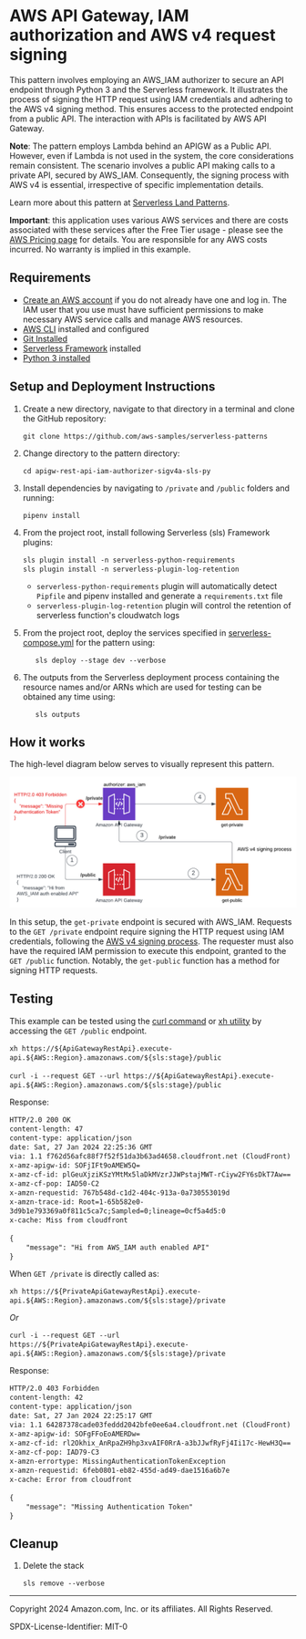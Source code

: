# AWS API Gateway, IAM authorization and AWS v4 request signing

This pattern involves employing an AWS_IAM authorizer to secure an API endpoint through Python 3 and the Serverless framework. 
It illustrates the process of signing the HTTP request using IAM credentials and adhering to the AWS v4 signing method. 
This ensures access to the protected endpoint from a public API. 
The interaction with APIs is facilitated by AWS API Gateway.

**Note**: The pattern employs Lambda behind an APIGW as a Public API. 
However, even if Lambda is not used in the system, the core considerations remain consistent. 
The scenario involves a public API making calls to a private API, secured by AWS_IAM. 
Consequently, the signing process with AWS v4 is essential, irrespective of specific implementation details.

Learn more about this pattern
at [Serverless Land Patterns](https://serverlessland.com/patterns/apigw-lambdas-ddb-authorizer-sigv4a-sls-py).

**Important**: this application uses various AWS services and there are costs associated with these services after the Free
Tier usage - please see the [AWS Pricing page](https://aws.amazon.com/pricing/) for details. You are responsible for any
AWS costs incurred. No warranty is implied in this example.

## Requirements

* [Create an AWS account](https://portal.aws.amazon.com/gp/aws/developer/registration/index.html) if you do not already
  have one and log in. The IAM user that you use must have sufficient permissions to make necessary AWS service calls
  and manage AWS resources.
* [AWS CLI](https://docs.aws.amazon.com/cli/latest/userguide/install-cliv2.html) installed and configured
* [Git Installed](https://git-scm.com/book/en/v2/Getting-Started-Installing-Git)
* [Serverless Framework](https://www.serverless.com/framework/docs/getting-started) installed
* [Python 3 installed](https://www.python.org/downloads/)

## Setup and Deployment Instructions

1. Create a new directory, navigate to that directory in a terminal and clone the GitHub repository:
    ```commandline
    git clone https://github.com/aws-samples/serverless-patterns
    ```
2. Change directory to the pattern directory:
    ```commandline
    cd apigw-rest-api-iam-authorizer-sigv4a-sls-py
    ```
3. Install dependencies by navigating to `/private` and `/public` folders and running:
    ```commandline
    pipenv install
    ```
4. From the project root, install following Serverless (sls) Framework plugins:
    ```commandline
    sls plugin install -n serverless-python-requirements
    sls plugin install -n serverless-plugin-log-retention
    ```
   - `serverless-python-requirements` plugin will automatically detect `Pipfile` and pipenv installed and generate a `requirements.txt` file
   - `serverless-plugin-log-retention` plugin will control the retention of serverless function's cloudwatch logs

5. From the project root, deploy the services specified in [serverless-compose.yml](./serverless-compose.yml) for the pattern using:
   ```commandline
      sls deploy --stage dev --verbose
   ```
6. The outputs from the Serverless deployment process containing the resource names and/or ARNs which are used for
   testing can be obtained any time using:
   ```commandline
      sls outputs
   ```

## How it works

The high-level diagram below serves to visually represent this pattern.

![arch.png](docs%2Farch.png)

In this setup, the `get-private` endpoint is secured with AWS_IAM. 
Requests to the `GET /private` endpoint require signing the HTTP request using IAM credentials, following the [AWS v4 signing process](https://docs.aws.amazon.com/IAM/latest/UserGuide/reference_aws-signing.html). 
The requester must also have the required IAM permission to execute this endpoint, granted to the `GET /public` function. Notably, the `get-public` function has a method for signing HTTP requests.

## Testing

This example can be tested using the [curl command](https://github.com/curl/curl/blob/master/docs/MANUAL.md) or  [xh utility](https://github.com/ducaale/xh)  by accessing the `GET /public` endpoint.

```commandline
xh https://${ApiGatewayRestApi}.execute-api.${AWS::Region}.amazonaws.com/${sls:stage}/public

curl -i --request GET --url https://${ApiGatewayRestApi}.execute-api.${AWS::Region}.amazonaws.com/${sls:stage}/public
```
Response:

```commandline
HTTP/2.0 200 OK
content-length: 47
content-type: application/json
date: Sat, 27 Jan 2024 22:25:36 GMT
via: 1.1 f762d56afc88f7f52f51da3b63ad4658.cloudfront.net (CloudFront)
x-amz-apigw-id: SOFjIFt9oAMEW5Q=
x-amz-cf-id: plGeuXjziKSzYMtMx5laDkMVzrJJWPstajMWT-rCiyw2FY6sDkT7Aw==
x-amz-cf-pop: IAD50-C2
x-amzn-requestid: 767b548d-c1d2-404c-913a-0a730553019d
x-amzn-trace-id: Root=1-65b582e0-3d9b1e793369a0f811c5ca7c;Sampled=0;lineage=0cf5a4d5:0
x-cache: Miss from cloudfront

{
    "message": "Hi from AWS_IAM auth enabled API"
}
```

When `GET /private` is directly called as:

```commandline
xh https://${PrivateApiGatewayRestApi}.execute-api.${AWS::Region}.amazonaws.com/${sls:stage}/private
```
_Or_

```commandline
curl -i --request GET --url https://${PrivateApiGatewayRestApi}.execute-api.${AWS::Region}.amazonaws.com/${sls:stage}/private
```

Response:

```commandline
HTTP/2.0 403 Forbidden
content-length: 42
content-type: application/json
date: Sat, 27 Jan 2024 22:25:17 GMT
via: 1.1 64287378cade03feddd2042bfe0ee6a4.cloudfront.net (CloudFront)
x-amz-apigw-id: SOFgFFoEoAMERDw=
x-amz-cf-id: rl2Okhix_AnRpaZH9hp3xvAIF0RrA-a3bJJwfRyFj4Ii17c-HewH3Q==
x-amz-cf-pop: IAD79-C3
x-amzn-errortype: MissingAuthenticationTokenException
x-amzn-requestid: 6feb0801-eb82-455d-ad49-dae1516a6b7e
x-cache: Error from cloudfront

{
    "message": "Missing Authentication Token"
}
```

## Cleanup

1. Delete the stack
    ```commandline
    sls remove --verbose
    ```
----
Copyright 2024 Amazon.com, Inc. or its affiliates. All Rights Reserved.

SPDX-License-Identifier: MIT-0
